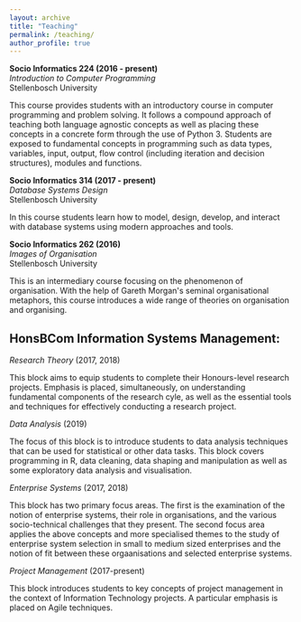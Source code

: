 ```yaml
---
layout: archive
title: "Teaching"
permalink: /teaching/
author_profile: true
---
```


**Socio Informatics 224 (2016 - present)**<br/>
*Introduction to Computer Programming*<br/>
Stellenbosch University

This course provides students with an introductory course in computer programming and problem solving. It follows a compound approach of teaching both language agnostic concepts as well as placing these concepts in a concrete form through the use of Python 3. Students are exposed to fundamental concepts in programming such as data types, variables, input, output, flow control (including iteration and decision structures), modules and functions.

**Socio Informatics 314 (2017 - present)**<br/>
*Database Systems Design*<br/>
Stellenbosch University

In this course students learn how to model, design, develop, and interact with database systems using modern approaches and tools.

**Socio Informatics 262 (2016)**<br/>
*Images of Organisation*<br/>
Stellenbosch University

This is an intermediary course focusing on the phenomenon of organisation. With the help of Gareth Morgan's seminal organisational metaphors, this course introduces a wide range of theories on organisation and organising.

## HonsBCom Information Systems Management: 

*Research Theory* (2017, 2018)<br/>

This block aims to equip students to complete their Honours-level research projects. Emphasis is placed, simultaneously, on understanding fundamental components of the research cyle, as well as the essential tools and techniques for effectively conducting a research project.

*Data Analysis* (2019)<br/>

The focus of this block is to introduce students to data analysis techniques that can be used for statistical or other data tasks. This block covers programming in R, data cleaning, data shaping and manipulation as well as some exploratory data analysis and visualisation. 

*Enterprise Systems* (2017, 2018)<br/>

This block has two primary focus areas. The first is the examination of the notion of enterprise systems, their role in organisations, and the various socio-technical challenges that they present. The second focus area applies the above concepts and more specialised themes to the study of enterprise system selection in small to medium sized enterprises and the notion of fit between these orgaanisations and selected enterprise systems.

*Project Management* (2017-present)<br/>

This block introduces students to key concepts of project management in the context of Information Technology projects. A particular emphasis is placed on Agile techniques.



